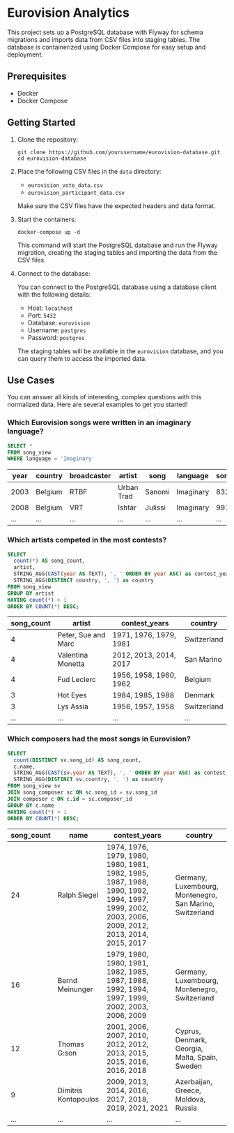 # Eurovision Analytics

This project sets up a PostgreSQL database with Flyway for schema migrations and imports data from CSV files into staging tables. The database is containerized using Docker Compose for easy setup and deployment.

## Prerequisites

- Docker
- Docker Compose

## Getting Started

1. Clone the repository:
    ```
    git clone https://github.com/yourusername/eurovision-database.git
    cd eurovision-database
    ```

2. Place the following CSV files in the `data` directory:
    - `eurovision_vote_data.csv`
    - `eurovision_participant_data.csv`

    Make sure the CSV files have the expected headers and data format.

3. Start the containers:
        
    ```
    docker-compose up -d
    ```

    This command will start the PostgreSQL database and run the Flyway migration, creating the staging tables and importing the data from the CSV files.

4. Connect to the database:

    You can connect to the PostgreSQL database using a database client with the following details:

    - Host: `localhost`
    - Port: `5432`
    - Database: `eurovision`
    - Username: `postgres`
    - Password: `postgres`

    The staging tables will be available in the `eurovision` database, and you can query them to access the imported data.

## Use Cases

You can answer all kinds of interesting, complex questions with this normalized data. Here are several examples to get you started!

### Which Eurovision songs were written in an imaginary language?

```sql
SELECT *
FROM song_view
WHERE language = 'Imaginary'
```

| year | country | broadcaster | artist      | song      | language  | song_id | artist_id |
|------|---------|-------------|-------------|-----------|-----------|---------|-----------|
| 2003 | Belgium | RTBF        | Urban Trad  | Sanomi    | Imaginary | 832     | 1226      |
| 2008 | Belgium | VRT         | Ishtar      | Julissi | Imaginary | 997     | 1059      |
| ...  | ...     | ...         | ...         | ...       | ...       | ...     | ...       |

### Which artists competed in the most contests?

```sql
SELECT
  count(*) AS song_count,
  artist,
  STRING_AGG(CAST(year AS TEXT), ', ' ORDER BY year ASC) as contest_years,
  STRING_AGG(DISTINCT country, ', ') as country
FROM song_view
GROUP BY artist
HAVING count(*) > 1
ORDER BY COUNT(*) DESC;
```

| song_count | artist               | contest_years            | country                |
|------------|----------------------|--------------------------|------------------------|
| 4          | Peter, Sue and Marc  | 1971, 1976, 1979, 1981   | Switzerland            |
| 4          | Valentina Monetta    | 2012, 2013, 2014, 2017   | San Marino             |
| 4          | Fud Leclerc          | 1956, 1958, 1960, 1962   | Belgium                |
| 3          | Hot Eyes             | 1984, 1985, 1988         | Denmark                |
| 3          | Lys Assia            | 1956, 1957, 1958         | Switzerland            |
| ...        | ...                  | ...                      | ...                    |

### Which composers had the most songs in Eurovision?

```sql
SELECT
  count(DISTINCT sv.song_id) AS song_count,
  c.name,
  STRING_AGG(CAST(sv.year AS TEXT), ', ' ORDER BY year ASC) as contest_years,
  STRING_AGG(DISTINCT sv.country, ', ') as country
FROM song_view sv
JOIN song_composer sc ON sc.song_id = sv.song_id
JOIN composer c ON c.id = sc.composer_id
GROUP BY c.name
HAVING count(*) > 1
ORDER BY COUNT(*) DESC;
```

| song_count | name               | contest_years                                                            | country                                           |
|------------|--------------------|-------------------------------------------------------------------------------------|---------------------------------------------------|
| 24         | Ralph Siegel       | 1974, 1976, 1979, 1980, 1980, 1981, 1982, 1985, 1987, 1988, 1990, 1992, 1994, 1997, 1999, 2002, 2003, 2006, 2009, 2012, 2013, 2014, 2015, 2017 | Germany, Luxembourg, Montenegro, San Marino, Switzerland |
| 16         | Bernd Meinunger    | 1979, 1980, 1980, 1981, 1982, 1985, 1987, 1988, 1992, 1994, 1997, 1999, 2002, 2003, 2006, 2009 | Germany, Luxembourg, Montenegro, Switzerland      |
| 12         | Thomas G:son       | 2001, 2006, 2007, 2010, 2012, 2012, 2013, 2015, 2015, 2016, 2016, 2018    | Cyprus, Denmark, Georgia, Malta, Spain, Sweden    |
| 9          | Dimitris Kontopoulos | 2009, 2013, 2014, 2016, 2017, 2018, 2019, 2021, 2021                     | Azerbaijan, Greece, Moldova, Russia               |
| ...        | ...                | ...                                                                       | ...                                               |
